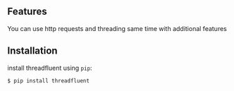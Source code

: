 ## Features
You can use http requests and threading same time with additional features 
## Installation

install threadfluent using `pip`:

```bash
$ pip install threadfluent
```